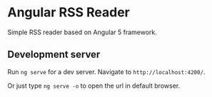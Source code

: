 # Angular RSS Reader

Simple RSS reader based on Angular 5 framework.

## Development server

Run `ng serve` for a dev server. Navigate to `http://localhost:4200/`.

Or just type `ng serve -o` to open the url in default browser.
